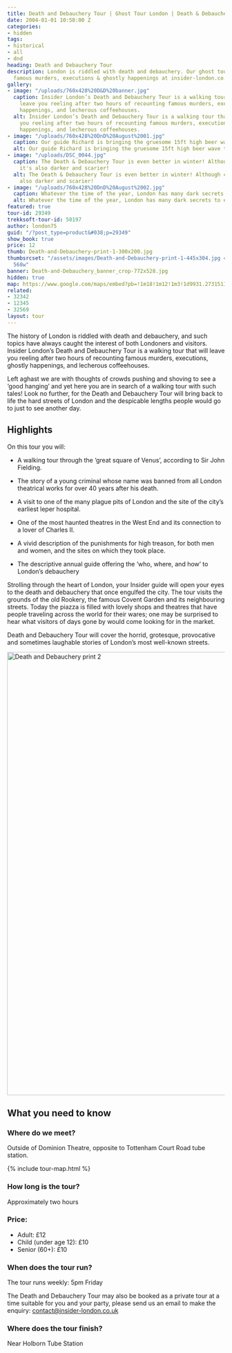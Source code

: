 ```yaml
---
title: Death and Debauchery Tour | Ghost Tour London | Death & Debauchery
date: 2004-01-01 10:58:00 Z
categories:
- hidden
tags:
- historical
- all
- dnd
heading: Death and Debauchery Tour
description: London is riddled with death and debauchery. Our ghost tour London covers
  famous murders, executions & ghostly happenings at insider-london.co.uk.
gallery:
- image: "/uploads/760x428%20D&D%20banner.jpg"
  caption: Insider London’s Death and Debauchery Tour is a walking tour that will
    leave you reeling after two hours of recounting famous murders, executions, ghostly
    happenings, and lecherous coffeehouses.
  alt: Insider London’s Death and Debauchery Tour is a walking tour that will leave
    you reeling after two hours of recounting famous murders, executions, ghostly
    happenings, and lecherous coffeehouses.
- image: "/uploads/760x428%20DnD%20August%2001.jpg"
  caption: Our guide Richard is bringing the gruesome 15ft high beer wave to life!
  alt: Our guide Richard is bringing the gruesome 15ft high beer wave to life!
- image: "/uploads/DSC_0044.jpg"
  caption: The Death & Debauchery Tour is even better in winter! Although colder,
    it's also darker and scarier!
  alt: The Death & Debauchery Tour is even better in winter! Although colder, it's
    also darker and scarier!
- image: "/uploads/760x428%20DnD%20August%2002.jpg"
  caption: Whatever the time of the year, London has many dark secrets to explore.
  alt: Whatever the time of the year, London has many dark secrets to explore.
featured: true
tour-id: 29349
trekksoft-tour-id: 50197
author: london75
guid: "/?post_type=product&#038;p=29349"
show_book: true
price: 12
thumb: Death-and-Debauchery-print-1-300x200.jpg
thumbsrcset: "/assets/images/Death-and-Debauchery-print-1-445x304.jpg 445w, /assets/images/Death-and-Debauchery-print-1-568x388.jpg
  568w"
banner: Death-and-Debauchery_banner_crop-772x528.jpg
hidden: true
map: https://www.google.com/maps/embed?pb=!1m18!1m12!1m3!1d9931.27315116613!2d-0.132637911781476!3d51.51654964219215!2m3!1f0!2f0!3f0!3m2!1i1024!2i768!4f13.1!3m3!1m2!1s0x48761b2d6954b527%3A0xa11d7ff34a8e1347!2sDominion+Theatre!5e0!3m2!1sen!2s!4v1431588707092
related:
- 32342
- 12345
- 32569
layout: tour
---
```


<p>The history of London is riddled with death and debauchery, and such topics have always caught the interest of both Londoners and visitors.  Insider London’s Death and Debauchery Tour is a walking tour that will leave you reeling after two hours of recounting famous murders, executions, ghostly happenings, and lecherous coffeehouses. </p>

<p>Left aghast we are with thoughts of crowds pushing and shoving to see a ‘good hanging’ and yet here you are in search of a walking tour with such tales!  Look no further, for the Death and Debauchery Tour will bring back to life the hard streets of London and the despicable lengths people would go to just to see another day.</p>

## Highlights

On this tour you will:

* A walking tour through the ‘great square of Venus’, according to Sir John Fielding. 

* The story of a young criminal whose name was banned from all London theatrical works for over 40 years after his death.

* A visit to one of the many plague pits of London and the site of the city’s earliest leper hospital.

* One of the most haunted theatres in the West End and its connection to a lover of Charles II.

* A vivid description of the punishments for high treason, for both men and women, and the sites on which they took place.

* The descriptive annual guide offering the ‘who, where, and how’ to London’s debauchery


<p>Strolling through the heart of London, your Insider guide will open your eyes to the death and debauchery that once engulfed the city.  The tour visits the grounds of the old Rookery, the famous Covent Garden and its neighbouring streets.  Today the piazza is filled with lovely shops and theatres that have people traveling across the world for their wares; one may be surprised to hear what visitors of days gone by would come looking for in the market.</p>

<p>Death and Debauchery Tour will cover the horrid, grotesque, provocative and sometimes laughable stories of London’s most well-known streets.</p>

<img width="693" height="1024" src="/wp-content/uploads/2015/05/Death-and-Debauchery-print-2-693x1024.jpg" class="vc_single_image-img attachment-large" alt="Death and Debauchery print 2" srcset="/wp-content/uploads/2015/05/Death-and-Debauchery-print-2-203x300.jpg 203w, /wp-content/uploads/2015/05/Death-and-Debauchery-print-2-693x1024.jpg 693w, /wp-content/uploads/2015/05/Death-and-Debauchery-print-2.jpg 1353w" sizes="(max-width: 693px) 100vw, 693px" />

## What you need to know

### Where do we meet?

Outside of Dominion Theatre, opposite to Tottenham Court Road tube station.

{% include tour-map.html %}

### How long is the tour?

Approximately two hours

### Price:

* Adult: £12
* Child (under age 12): £10
* Senior (60\+): £10

### When does the tour run?

The tour runs weekly: 5pm Friday

The Death and Debauchery Tour may also be booked as a private tour at a time suitable for you and your party, please send us an email to make the enquiry: [contact@insider-london.co.uk](mailto:contact@insider-london.co.uk)

### Where does the tour finish?

Near Holborn Tube Station